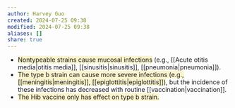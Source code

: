 ```yaml
---
author: Harvey Guo
created: 2024-07-25 09:38
modified: 2024-07-25 09:38
aliases: []
share: true
---
```

- <span style="background:rgba(240, 200, 0, 0.2)">Nontypeable strains cause mucosal infections</span> (e.g., [[Acute otitis media|otitis media]], [[sinusitis|sinusitis]], [[pneumonia|pneumonia]]). 
- <span style="background:rgba(240, 200, 0, 0.2)">The type b strain can cause more severe infections (e.g., [[meningitis|meningitis]], [[epiglottitis|epiglottitis]])</span>, but the incidence of these infections has decreased with routine [[vaccination|vaccination]].
- <span style="background:rgba(240, 200, 0, 0.2)">The Hib vaccine only has effect on type b strain.</span>
